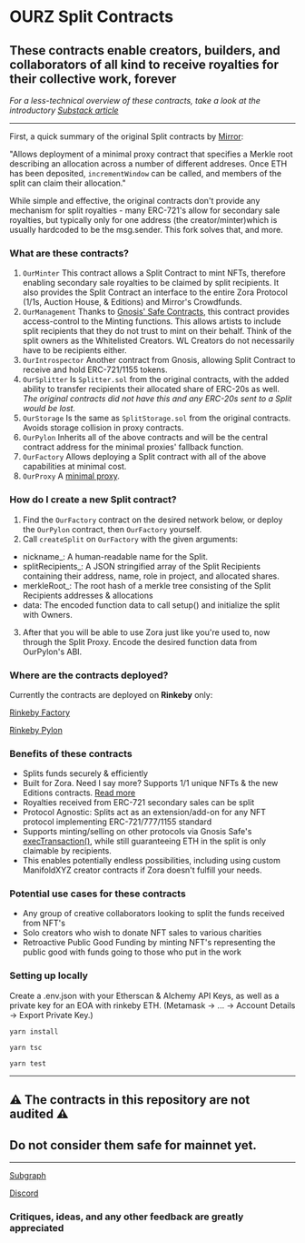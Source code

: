 # OURZ Split Contracts

## These contracts enable **creators**, **builders**, and **collaborators of all kind** to receive royalties for their collective work, forever

_For a less-technical overview of these contracts, take a look at the introductory [Substack article](https://ourz.substack.com/p/coming-soon)_

---

First, a quick summary of the original Split contracts by [Mirror](https://github.com/mirror-xyz/splits):

"Allows deployment of a minimal proxy contract that specifies a Merkle root describing an allocation across a number of different addreses. Once ETH has been deposited, `incrementWindow` can be called, and members of the split can claim their allocation."

While simple and effective, the original contracts don't provide any mechanism for split royalties - many ERC-721's allow for secondary sale royalties, but typically only for one address (the creator/minter)which is usually hardcoded to be the msg.sender. This fork solves that, and more.

### What are these contracts?

1. `OurMinter`
   This contract allows a Split Contract to mint NFTs, therefore enabling secondary sale royalties to be claimed by split recipients. It also provides the Split Contract an interface to the entire Zora Protocol (1/1s, Auction House, & Editions) and Mirror's Crowdfunds.
2. `OurManagement`
   Thanks to [Gnosis' Safe Contracts](https://github.com/gnosis/safe-contracts), this contract provides access-control to the Minting functions. This allows artists to include split recipients that they do not trust to mint on their behalf. Think of the split owners as the Whitelisted Creators. WL Creators do not necessarily have to be recipients either.
3. `OurIntrospector`
   Another contract from Gnosis, allowing Split Contract to receive and hold ERC-721/1155 tokens.
4. `OurSplitter`
   Is `Splitter.sol` from the original contracts, with the added ability to transfer recipients their allocated share of ERC-20s as well. _The original contracts did not have this and any ERC-20s sent to a Split would be lost._
5. `OurStorage`
   Is the same as `SplitStorage.sol` from the original contracts. Avoids storage collision in proxy contracts.
6. `OurPylon`
   Inherits all of the above contracts and will be the central contract address for the minimal proxies' fallback function.
7. `OurFactory`
   Allows deploying a Split contract with all of the above capabilities at minimal cost.
8. `OurProxy`
   A [minimal proxy](https://blog.openzeppelin.com/deep-dive-into-the-minimal-proxy-contract/).

### How do I create a new Split contract?

1. Find the `OurFactory` contract on the desired network below, or deploy the `OurPylon` contract, then `OurFactory` yourself.
2. Call `createSplit` on `OurFactory` with the given arguments:

- nickname\_: A human-readable name for the Split.
- splitRecipients\_: A JSON stringified array of the Split Recipients containing their address, name, role in project, and allocated shares.
- merkleRoot\_: The root hash of a merkle tree consisting of the Split Recipients addresses & allocations
- data: The encoded function data to call setup() and initialize the split with Owners.

3. After that you will be able to use Zora just like you're used to, now through the Split Proxy. Encode the desired function data from OurPylon's ABI.

### Where are the contracts deployed?

Currently the contracts are deployed on **Rinkeby** only:

[Rinkeby Factory](https://rinkeby.etherscan.io/address/0x48Da174d7Fc4850544B34608AE52108f19de488e)

[Rinkeby Pylon](https://rinkeby.etherscan.io/address/0x58622031f61D212115a9B8C29E515e35cA9410c6)

### Benefits of these contracts

- Splits funds securely & efficiently
- Built for Zora. Need I say more? Supports 1/1 unique NFTs & the new Editions contracts. [Read more](https://github.com/ourzora/nft-editions)
- Royalties received from ERC-721 secondary sales can be split
- Protocol Agnostic: Splits act as an extension/add-on for any NFT protocol implementing ERC-721/777/1155 standard
- Supports minting/selling on other protocols via Gnosis Safe's [execTransaction()](https://github.com/gnosis/safe-contracts/blob/main/contracts/base/Executor.sol), while still guaranteeing ETH in the split is only claimable by recipients.
- This enables potentially endless possibilities, including using custom ManifoldXYZ creator contracts if Zora doesn't fulfill your needs.

### Potential use cases for these contracts

- Any group of creative collaborators looking to split the funds received from NFT's
- Solo creators who wish to donate NFT sales to various charities
- Retroactive Public Good Funding by minting NFT's representing the public good with funds going to those who put in the work

### Setting up locally

Create a .env.json with your Etherscan & Alchemy API Keys, as well as a private key for an EOA with rinkeby ETH. (Metamask -> ... -> Account Details -> Export Private Key.)

`yarn install`

`yarn tsc`

`yarn test`

---

## ⚠️ The contracts in this repository are not audited ⚠️

## **Do not consider them safe for mainnet yet.**

---

[Subgraph](https://thegraph.com/legacy-explorer/subgraph/nickadamson/ourzrinkebyv1)

[Discord](https://discord.gg/GmmaBszDTK)

### Critiques, ideas, and any other feedback are greatly appreciated
